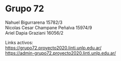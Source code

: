 # Grupo 72
Nahuel Bigurrarena 15782/3  
Nicolas Cesar Champane Peñalva 15974/9  
Ariel Dapia Graziani 16056/2  


Links activos:  
https://grupo72.proyecto2020.linti.unlp.edu.ar/  
https://admin-grupo72.proyecto2020.linti.unlp.edu.ar/  
